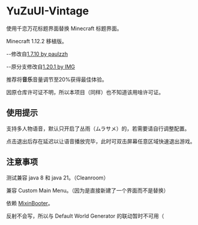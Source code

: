 # YuZuUI-Vintage
使用千恋万花标题界面替换 Minecraft 标题界面。

Minecraft 1.12.2 移植版。

--修改自[1.7.10 by paulzzh](https://github.com/paulzzh/YuZuUI-GTNH)

--原分支修改自[1.20.1 by IMG](https://github.com/ming-sc/YuZuUI-Forge)

推荐将**音乐**音量调节至20%获得最佳体验。

因原仓库许可证不明，所以本项目（同样）也不知道该用啥许可证。

## 使用提示
支持多人物语音，默认只开启了丛雨（ムラサメ）的，若需要请自行调整配置。

点击退出后存在延迟以让语音播放完毕，此时可双击屏幕任意区域快速退出游戏。

## 注意事项
测试兼容 java 8 和 java 21。（Cleanroom）

兼容 Custom Main Menu。（因为是直接新建了一个界面而不是替换）

依赖 [MixinBooter](https://github.com/CleanroomMC/MixinBooter)。

反射不会写，所以与 Default World Generator 的联动暂时不可用（
